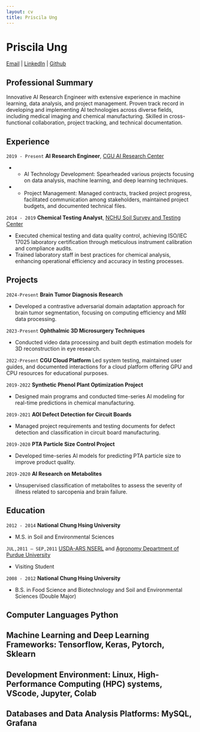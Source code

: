 ```yaml
---
layout: cv
title: Priscila Ung
---
```

# Priscila Ung
<div id="webaddress">
<a href="pici9218@gmail.com">Email</a>
| <a href="https://www.linkedin.com/in/priscilaung">LinkedIn</a>
| <a href="https://github.com/Poopogen">Github</a> 
</div>


## Professional Summary
Innovative AI Research Engineer with extensive experience in machine learning, data analysis, and project management. Proven track record in developing and implementing AI technologies across diverse fields, including medical imaging and chemical manufacturing. Skilled in cross-functional collaboration, project tracking, and technical documentation.

## Experience
`2019 - Present`
__AI Research Engineer__, <a href="https://www.cgu.edu.tw/aic-en">CGU AI Research Center</a>
- - AI Technology Development: Spearheaded various projects focusing on data analysis, machine learning, and deep learning techniques.
- - Project Management: Managed contracts, tracked project progress, facilitated communication among stakeholders, maintained project budgets, and documented technical files.

`2014 - 2019`
__Chemical Testing Analyst__, <a href="https://sstc.nchu.edu.tw/EN/index">NCHU Soil Survey and Testing Center</a>
- Executed chemical testing and data quality control, achieving ISO/IEC 17025 laboratory certification through meticulous instrument calibration and compliance audits.
- Trained laboratory staff in best practices for chemical analysis, enhancing operational efficiency and accuracy in testing processes.




## Projects
`2024-Present`
__Brain Tumor Diagnosis Research__ 
- Developed a contrastive adversarial domain adaptation approach for brain tumor segmentation, focusing on computing efficiency and MRI data processing.

`2023-Present`
__Ophthalmic 3D Microsurgery Techniques__ 
- Conducted video data processing and built depth estimation models for 3D reconstruction in eye research.

`2022-Present`
__CGU Cloud Platform__ 
Led system testing, maintained user guides, and documented interactions for a cloud platform offering GPU and CPU resources for educational purposes.

`2019-2022`
__Synthetic Phenol Plant Optimization Project__
- Designed main programs and conducted time-series AI modeling for real-time predictions in chemical manufacturing.

`2019-2021`
__AOI Defect Detection for Circuit Boards__
- Managed project requirements and testing documents for defect detection and classification in circuit board manufacturing.

`2019-2020`
__PTA Particle Size Control Project__
- Developed time-series AI models for predicting PTA particle size to improve product quality.

`2019-2020`
__AI Research on Metabolites__
- Unsupervised classification of metabolites to assess the severity of illness related to sarcopenia and brain failure.




## Education
`2012 - 2014`
__National Chung Hsing University__
- M.S. in Soil and Environmental Sciences

`JUL,2011 – SEP,2011`
 <a href="https://www.ars.usda.gov/midwest-area/west-lafayette-in/national-soil-erosion-research/">USDA-ARS NSERL</a> and <a href="https://ag.purdue.edu/department/agry/index.html">Agronomy Department of Purdue University</a>
- Visiting Student 

`2008 - 2012`
__National Chung Hsing University__
- B.S. in Food Science and Biotechnology and Soil and Environmental Sciences (Double Major)


## Computer Languages Python

## Machine Learning and Deep Learning Frameworks: Tensorflow, Keras, Pytorch, Sklearn

## Development Environment: Linux, High-Performance Computing (HPC) systems, VScode, Jupyter, Colab

## Databases and Data Analysis Platforms: MySQL, Grafana




<!-- ### Footer

Last updated: May 2013 -->


